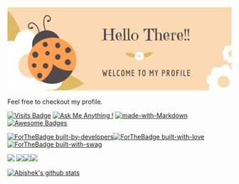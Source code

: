 <img src="https://github.com/kumarabd/kumarabd/blob/master/assets/paradise.png">

Feel free to checkout my profile.
<!--
**kumarabd/kumarabd** is a ✨ _special_ ✨ repository because its `README.md` (this file) appears on your GitHub profile.

Here are some ideas to get you started:

- 🔭 I’m currently working on ...
- 🌱 I’m currently learning ...
- 👯 I’m looking to collaborate on ...
- 🤔 I’m looking for help with ...
- 💬 Ask me about ...
- 📫 How to reach me: ...
- 😄 Pronouns: ...
- ⚡ Fun fact: ...
-->

[![Visits Badge](https://badges.pufler.dev/visits/kumarabd/git-badges)](https://badges.pufler.dev)  [![Ask Me Anything !](https://img.shields.io/badge/Ask%20me-anything-1abc9c.svg)](https://GitHub.com/kumarabd/kumarabd)  [![made-with-Markdown](https://img.shields.io/badge/Made%20with-Markdown-1f425f.svg)](http://commonmark.org)  [![Awesome Badges](https://img.shields.io/badge/badges-awesome-green.svg)](https://github.com/kumarabd/badges)

[![ForTheBadge built-by-developers](http://ForTheBadge.com/images/badges/built-by-developers.svg)](https://GitHub.com/kumarabd/)[![ForTheBadge built-with-love](http://ForTheBadge.com/images/badges/built-with-love.svg)](https://GitHub.com/kumarabd/)[![ForTheBadge built-with-swag](http://ForTheBadge.com/images/badges/built-with-swag.svg)](https://GitHub.com/kumarabd/)

<img src="https://img.shields.io/badge/facebook-%231877F2.svg?&style=for-the-badge&logo=facebook&logoColor=white" /> <img src="https://img.shields.io/badge/instagram-%23E4405F.svg?&style=for-the-badge&logo=instagram&logoColor=white" /><img src="https://img.shields.io/badge/twitter-%231DA1F2.svg?&style=for-the-badge&logo=twitter&logoColor=white" /><img src="https://img.shields.io/badge/linkedin-%230077B5.svg?&style=for-the-badge&logo=linkedin&logoColor=white" />

[![Abishek's github stats](https://github-readme-stats.vercel.app/api?username=kumarabd)](https://github.com/kumarabd/github-readme-stats&count_private=true&show_icons=true&theme=gruvbox)
